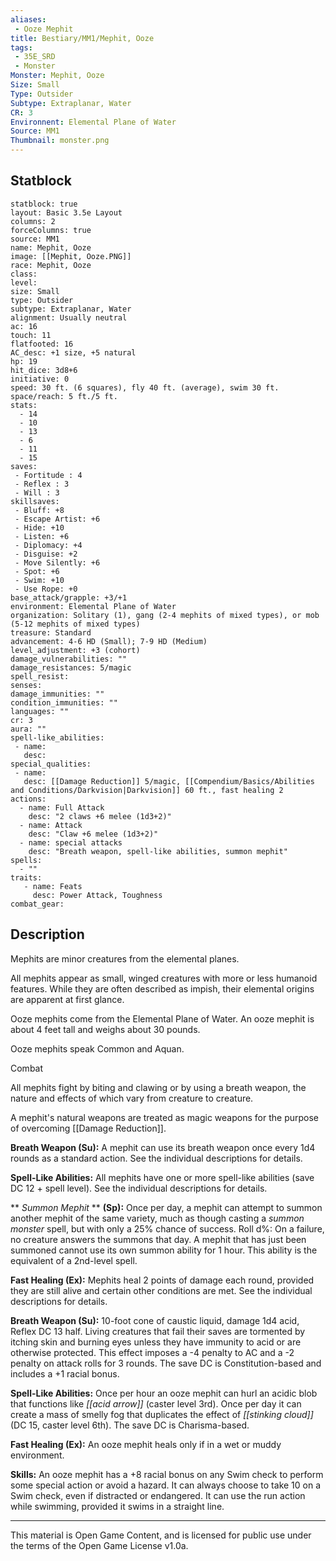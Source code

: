 ```yaml
---
aliases:
 - Ooze Mephit
title: Bestiary/MM1/Mephit, Ooze
tags: 
 - 35E_SRD
 - Monster
Monster: Mephit, Ooze
Size: Small
Type: Outsider
Subtype: Extraplanar, Water
CR: 3
Environnent: Elemental Plane of Water
Source: MM1
Thumbnail: monster.png
---
```


## Statblock

```statblock
statblock: true
layout: Basic 3.5e Layout
columns: 2
forceColumns: true
source: MM1 
name: Mephit, Ooze
image: [[Mephit, Ooze.PNG]]
race: Mephit, Ooze
class: 
level: 
size: Small
type: Outsider
subtype: Extraplanar, Water
alignment: Usually neutral
ac: 16
touch: 11
flatfooted: 16
AC_desc: +1 size, +5 natural
hp: 19
hit_dice: 3d8+6
initiative: 0
speed: 30 ft. (6 squares), fly 40 ft. (average), swim 30 ft.
space/reach: 5 ft./5 ft.
stats:
  - 14
  - 10
  - 13
  - 6
  - 11
  - 15
saves:
 - Fortitude : 4
 - Reflex : 3
 - Will : 3
skillsaves:
 - Bluff: +8
 - Escape Artist: +6
 - Hide: +10
 - Listen: +6
 - Diplomacy: +4
 - Disguise: +2
 - Move Silently: +6
 - Spot: +6
 - Swim: +10
 - Use Rope: +0
base_attack/grapple: +3/+1
environment: Elemental Plane of Water
organization: Solitary (1), gang (2-4 mephits of mixed types), or mob (5-12 mephits of mixed types)
treasure: Standard
advancement: 4-6 HD (Small); 7-9 HD (Medium)
level_adjustment: +3 (cohort)
damage_vulnerabilities: ""
damage_resistances: 5/magic
spell_resist: 
senses: 
damage_immunities: ""
condition_immunities: ""
languages: ""
cr: 3
aura: ""
spell-like_abilities:
 - name: 
   desc: 
special_qualities:
 - name:
   desc: [[Damage Reduction]] 5/magic, [[Compendium/Basics/Abilities and Conditions/Darkvision|Darkvision]] 60 ft., fast healing 2
actions:
  - name: Full Attack
    desc: "2 claws +6 melee (1d3+2)"
  - name: Attack
    desc: "Claw +6 melee (1d3+2)"
  - name: special attacks
    desc: "Breath weapon, spell-like abilities, summon mephit"
spells:
  - ""
traits:
   - name: Feats
     desc: Power Attack, Toughness
combat_gear:  
```

## Description



Mephits are minor creatures from the elemental planes.

All mephits appear as small, winged creatures with more or less humanoid features. While they are often described as impish, their elemental origins are apparent at first glance.

Ooze mephits come from the Elemental Plane of Water. An ooze mephit is about 4 feet tall and weighs about 30 pounds.

Ooze mephits speak Common and Aquan.

Combat

All mephits fight by biting and clawing or by using a breath weapon, the nature and effects of which vary from creature to creature.

A mephit's natural weapons are treated as magic weapons for the purpose of overcoming [[Damage Reduction]].


**Breath Weapon (Su):** A mephit can use its breath weapon once every 1d4 rounds as a standard action. See the individual descriptions for details.


**Spell-Like Abilities:** All mephits have one or more spell-like abilities (save DC 12 + spell level). See the individual descriptions for details.


**
*Summon Mephit* 
**
**(Sp):** Once per day, a mephit can attempt to summon another mephit of the same variety, much as though casting a *summon monster* spell, but with only a 25% chance of success. Roll d%: On a failure, no creature answers the summons that day. A mephit that has just been summoned cannot use its own summon ability for 1 hour. This ability is the equivalent of a 2nd-level spell.


**Fast Healing (Ex):** Mephits heal 2 points of damage each round, provided they are still alive and certain other conditions are met. See the individual descriptions for details.


**Breath Weapon (Su):** 10-foot cone of caustic liquid, damage 1d4 acid, Reflex DC 13 half. Living creatures that fail their saves are tormented by itching skin and burning eyes unless they have immunity to acid or are otherwise protected. This effect imposes a -4 penalty to AC and a -2 penalty on attack rolls for 3 rounds. The save DC is Constitution-based and includes a +1 racial bonus.


**Spell-Like Abilities:** Once per hour an ooze mephit can hurl an acidic blob that functions like *[[acid arrow]]* (caster level 3rd). Once per day it can create a mass of smelly fog that duplicates the effect of *[[stinking cloud]]* (DC 15, caster level 6th). The save DC is Charisma-based.


**Fast Healing (Ex):** An ooze mephit heals only if in a wet or muddy environment.


**Skills:** An ooze mephit has a +8 racial bonus on any Swim check to perform some special action or avoid a hazard. It can always choose to take 10 on a Swim check, even if distracted or endangered. It can use the run action while swimming, provided it swims in a straight line.

---

This material is Open Game Content, and is licensed for public use under the terms of the Open Game License v1.0a.
